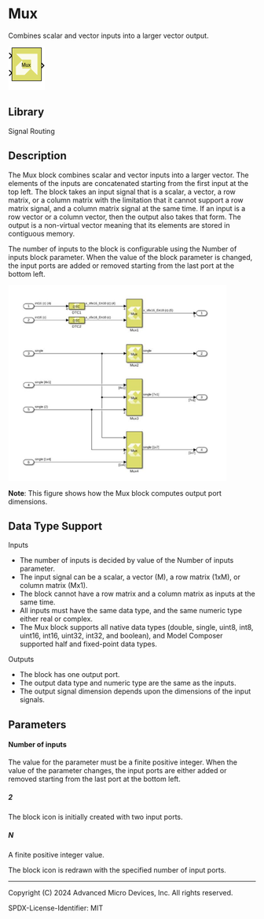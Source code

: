# Mux

Combines scalar and vector inputs into a larger vector output.

![](./Images/block.png)

## Library

Signal Routing

## Description

The Mux block combines scalar and vector inputs into a larger vector.
The elements of the inputs are concatenated starting from the first
input at the top left. The block takes an input signal that is a scalar,
a vector, a row matrix, or a column matrix with the limitation that it
cannot support a row matrix signal, and a column matrix signal at the
same time. If an input is a row vector or a column vector, then the
output also takes that form. The output is a non-virtual vector meaning
that its elements are stored in contiguous memory.

The number of inputs to the block is configurable using the Number of
inputs block parameter. When the value of the block parameter is
changed, the input ports are added or removed starting from the last
port at the bottom left.


![](./Images/rto1555288259632.png)

**Note**: This figure shows how the Mux block computes output port
dimensions.

## Data Type Support

Inputs  
- The number of inputs is decided by value of the Number of inputs
  parameter.
- The input signal can be a scalar, a vector (M), a row matrix (1xM), or
  column matrix (Mx1).
- The block cannot have a row matrix and a column matrix as inputs at
  the same time.
- All inputs must have the same data type, and the same numeric type
  either real or complex.
- The Mux block supports all native data types (double, single, uint8,
  int8, uint16, int16, uint32, int32, and boolean), and Model Composer
  supported half and fixed-point data types.


Outputs  
- The block has one output port.
- The output data type and numeric type are the same as the inputs.
- The output signal dimension depends upon the dimensions of the input
  signals.

## Parameters

#### Number of inputs  
The value for the parameter must be a finite positive integer. When the
value of the parameter changes, the input ports are either added or
removed starting from the last port at the bottom left.

##### 2
The block icon is initially created with two input ports.

##### N
A finite positive integer value.

The block icon is redrawn with the specified number of input ports.


--------------
Copyright (C) 2024 Advanced Micro Devices, Inc.
All rights reserved.

SPDX-License-Identifier: MIT
